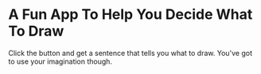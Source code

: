 # A Fun App To Help You Decide What To Draw

Click the button and get a sentence that tells you what to draw. You've got to use your imagination though.

